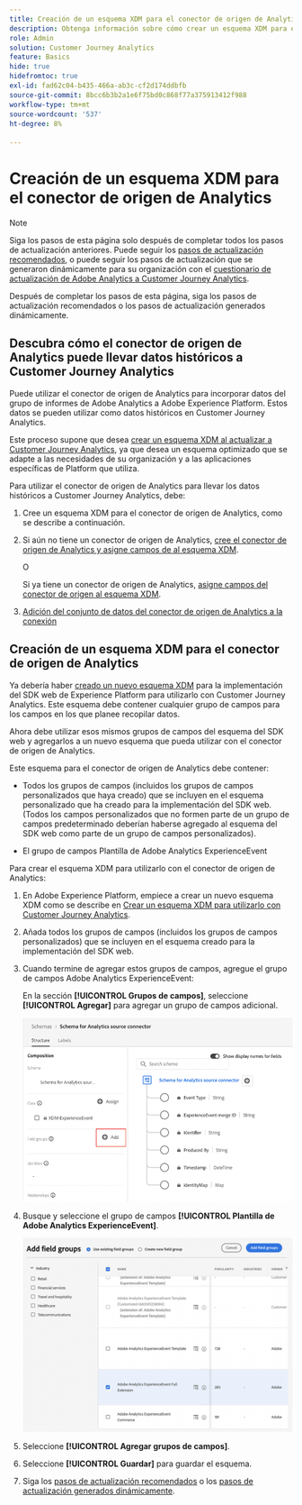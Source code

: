 ```yaml
---
title: Creación de un esquema XDM para el conector de origen de Analytics
description: Obtenga información sobre cómo crear un esquema XDM para el conector de origen de Analytics
role: Admin
solution: Customer Journey Analytics
feature: Basics
hide: true
hidefromtoc: true
exl-id: fad62c04-b435-466a-ab3c-cf2d174ddbfb
source-git-commit: 8bcc6b3b2a1e6f75bd0c868f77a375913412f988
workflow-type: tm+mt
source-wordcount: '537'
ht-degree: 8%

---
```


# Creación de un esquema XDM para el conector de origen de Analytics

>[!NOTE]
> 
>Siga los pasos de esta página solo después de completar todos los pasos de actualización anteriores. Puede seguir los [pasos de actualización recomendados](/help/getting-started/cja-upgrade/cja-upgrade-recommendations.md#recommended-upgrade-steps-for-most-organizations), o puede seguir los pasos de actualización que se generaron dinámicamente para su organización con el [cuestionario de actualización de Adobe Analytics a Customer Journey Analytics](https://gigazelle.github.io/cja-ttv/).
>
>Después de completar los pasos de esta página, siga los pasos de actualización recomendados o los pasos de actualización generados dinámicamente.

## Descubra cómo el conector de origen de Analytics puede llevar datos históricos a Customer Journey Analytics

Puede utilizar el conector de origen de Analytics para incorporar datos del grupo de informes de Adobe Analytics a Adobe Experience Platform. Estos datos se pueden utilizar como datos históricos en Customer Journey Analytics.

Este proceso supone que desea [crear un esquema XDM al actualizar a Customer Journey Analytics](/help/getting-started/cja-upgrade/cja-upgrade-schema-create.md), ya que desea un esquema optimizado que se adapte a las necesidades de su organización y a las aplicaciones específicas de Platform que utiliza.

Para utilizar el conector de origen de Analytics para llevar los datos históricos a Customer Journey Analytics, debe:

1. Cree un esquema XDM para el conector de origen de Analytics, como se describe a continuación.

1. Si aún no tiene un conector de origen de Analytics, [cree el conector de origen de Analytics y asigne campos de al esquema XDM](/help/getting-started/cja-upgrade/cja-upgrade-source-connector.md).

   O

   Si ya tiene un conector de origen de Analytics, [asigne campos del conector de origen al esquema XDM](/help/getting-started/cja-upgrade/cja-upgrade-from-source-connector.md).

1. [Adición del conjunto de datos del conector de origen de Analytics a la conexión](/help/getting-started/cja-upgrade/cja-upgrade-source-connector-dataset.md)

## Creación de un esquema XDM para el conector de origen de Analytics

Ya debería haber [creado un nuevo esquema XDM](/help/getting-started/cja-upgrade/cja-upgrade-schema-create.md) para la implementación del SDK web de Experience Platform para utilizarlo con Customer Journey Analytics. Este esquema debe contener cualquier grupo de campos para los campos en los que planee recopilar datos.

Ahora debe utilizar esos mismos grupos de campos del esquema del SDK web y agregarlos a un nuevo esquema que pueda utilizar con el conector de origen de Analytics.

Este esquema para el conector de origen de Analytics debe contener:

* Todos los grupos de campos (incluidos los grupos de campos personalizados que haya creado) que se incluyen en el esquema personalizado que ha creado para la implementación del SDK web. (Todos los campos personalizados que no formen parte de un grupo de campos predeterminado deberían haberse agregado al esquema del SDK web como parte de un grupo de campos personalizados).

* El grupo de campos Plantilla de Adobe Analytics ExperienceEvent

Para crear el esquema XDM para utilizarlo con el conector de origen de Analytics:

1. En Adobe Experience Platform, empiece a crear un nuevo esquema XDM como se describe en [Crear un esquema XDM para utilizarlo con Customer Journey Analytics](/help/getting-started/cja-upgrade/cja-upgrade-schema-create.md).

1. Añada todos los grupos de campos (incluidos los grupos de campos personalizados) que se incluyen en el esquema creado para la implementación del SDK web.

1. Cuando termine de agregar estos grupos de campos, agregue el grupo de campos Adobe Analytics ExperienceEvent:

   En la sección **[!UICONTROL Grupos de campos]**, seleccione **[!UICONTROL Agregar]** para agregar un grupo de campos adicional.

   ![Agregar grupo de campos al esquema](assets/schema-add-field-group.png)

1. Busque y seleccione el grupo de campos **[!UICONTROL Plantilla de Adobe Analytics ExperienceEvent]**.

   ![Agregar el grupo de campos Adobe Analytics ExperienceEvent](assets/schema-experienceevent.png)

1. Seleccione **[!UICONTROL Agregar grupos de campos]**.

1. Seleccione **[!UICONTROL Guardar]** para guardar el esquema.

1. Siga los [pasos de actualización recomendados](/help/getting-started/cja-upgrade/cja-upgrade-recommendations.md#recommended-upgrade-steps-for-most-organizations) o los [pasos de actualización generados dinámicamente](https://gigazelle.github.io/cja-ttv/).
